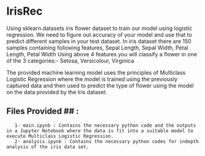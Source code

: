 # IrisRec
Using sklearn.datasets iris flower dataset to train our model using logistic regression. We need to figure out accuracy of your model and use that to predict different samples in your test dataset. In iris dataset there are 150 samples containing following features,  Sepal Length, Sepal Width, Petal Length, Petal Width Using above 4 features you will classify a flower in one of the 3 categories:-  Setosa,  Versicolour, Virginica

The provided machine learning model uses the principles of Multiclass Logistic Regression where the model is trained using the previously captured data and then used to predict the type of flower using the model on the data provided by the Iris dataset. 

## Files Provided ## :
       1- main.ipynb : Contains the necessary python code and the outputs in a Jupyter Notebook where the data is fit into a suitable model to execute Multiclass Logistic Regression.
       2- analysis.ipynb : Contains the necessary python codes for indepth analysis of the iris data set.

